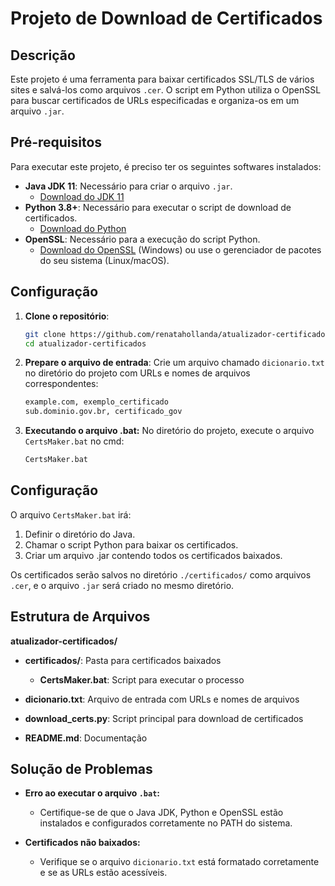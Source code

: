 # Projeto de Download de Certificados

## Descrição
Este projeto é uma ferramenta para baixar certificados SSL/TLS de vários sites e salvá-los como arquivos `.cer`. O script em Python utiliza o OpenSSL para buscar certificados de URLs especificadas e organiza-os em um arquivo `.jar`.

## Pré-requisitos

Para executar este projeto, é preciso ter os seguintes softwares instalados:

- **Java JDK 11**: Necessário para criar o arquivo `.jar`.
  - [Download do JDK 11](https://www.oracle.com/java/technologies/javase-jdk11-downloads.html)
- **Python 3.8+**: Necessário para executar o script de download de certificados.
  - [Download do Python](https://www.python.org/downloads/)
- **OpenSSL**: Necessário para a execução do script Python.
  - [Download do OpenSSL](https://slproweb.com/products/Win32OpenSSL.html) (Windows) ou use o gerenciador de pacotes do seu sistema (Linux/macOS).

## Configuração

1. **Clone o repositório**:
   ```bash
   git clone https://github.com/renatahollanda/atualizador-certificados.git
   cd atualizador-certificados
   ```

2. **Prepare o arquivo de entrada**: Crie um arquivo chamado `dicionario.txt` no diretório do projeto com URLs e nomes de arquivos correspondentes:
    ```txt
    example.com, exemplo_certificado
    sub.dominio.gov.br, certificado_gov
    ```

3. **Executando o arquivo .bat:** No diretório do projeto, execute o arquivo `CertsMaker.bat` no cmd:
    ```bash
    CertsMaker.bat
    ```

## Configuração
O arquivo `CertsMaker.bat` irá:

1. Definir o diretório do Java.
2. Chamar o script Python para baixar os certificados.
3. Criar um arquivo .jar contendo todos os certificados baixados.

Os certificados serão salvos no diretório `./certificados/` como arquivos `.cer`, e o arquivo `.jar` será criado no mesmo diretório.

## Estrutura de Arquivos
**atualizador-certificados/**

* **certificados/**: Pasta para certificados baixados
  * **CertsMaker.bat**: Script para executar o processo

* **dicionario.txt**: Arquivo de entrada com URLs e nomes de arquivos

* **download_certs.py**: Script principal para download de certificados

* **README.md**: Documentação

## Solução de Problemas
* **Erro ao executar o arquivo `.bat`:**
  * Certifique-se de que o Java JDK, Python e OpenSSL estão instalados e configurados corretamente no PATH do sistema.

* **Certificados não baixados:**
  * Verifique se o arquivo `dicionario.txt` está formatado corretamente e se as URLs estão acessíveis.
